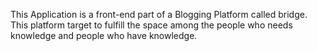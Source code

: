 This Application is a front-end part of a Blogging Platform called bridge.
This platform target to fulfill the space among the people who needs knowledge and people who have knowledge.